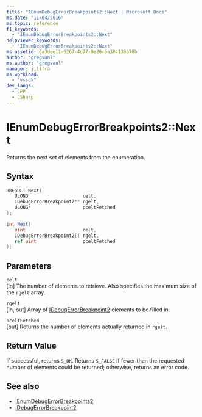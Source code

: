 ```yaml
---
title: "IEnumDebugErrorBreakpoints2::Next | Microsoft Docs"
ms.date: "11/04/2016"
ms.topic: reference
f1_keywords:
  - "IEnumDebugErrorBreakpoints2::Next"
helpviewer_keywords:
  - "IEnumDebugErrorBreakpoints2::Next"
ms.assetid: 6a3dee11-5267-4d77-9e28-6a38413ba70b
author: "gregvanl"
ms.author: "gregvanl"
manager: jillfra
ms.workload:
  - "vssdk"
dev_langs:
  - CPP
  - CSharp
---
```

# IEnumDebugErrorBreakpoints2::Next
Returns the next set of elements from the enumeration.

## Syntax

```cpp
HRESULT Next(
   ULONG                    celt,
   IDebugErrorBreakpoint2** rgelt,
   ULONG*                   pceltFetched
);
```

```csharp
int Next(
   uint                     celt,
   IDebugErrorBreakpoint2[] rgelt,
   ref uint                 pceltFetched
);
```

## Parameters
`celt`\
[in] The number of elements to retrieve. Also specifies the maximum size of the `rgelt` array.

`rgelt`\
[in, out] Array of [IDebugErrorBreakpoint2](../../../extensibility/debugger/reference/idebugerrorbreakpoint2.md) elements to be filled in.

`pceltFetched`\
[out] Returns the number of elements actually returned in `rgelt`.

## Return Value
 If successful, returns `S_OK`. Returns `S_FALSE` if fewer than the requested number of elements could be returned; otherwise, returns an error code.

## See also
- [IEnumDebugErrorBreakpoints2](../../../extensibility/debugger/reference/ienumdebugerrorbreakpoints2.md)
- [IDebugErrorBreakpoint2](../../../extensibility/debugger/reference/idebugerrorbreakpoint2.md)